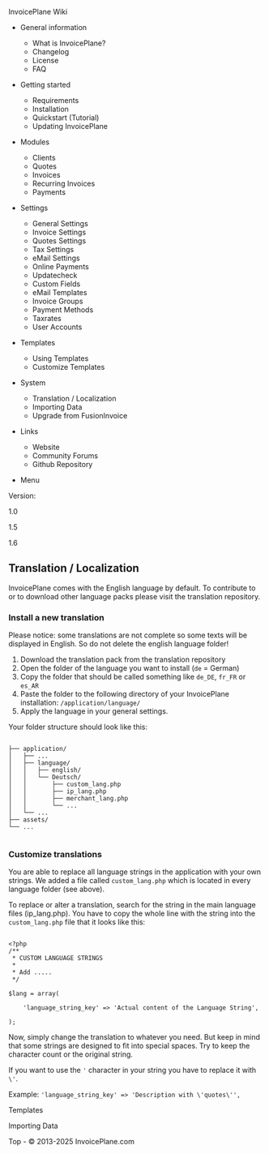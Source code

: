 
InvoicePlane Wiki

* General information
  
  + What is InvoicePlane?
  + Changelog
  + License
  + FAQ
* Getting started
  
  + Requirements
  + Installation
  + Quickstart (Tutorial)
  + Updating InvoicePlane
* Modules
  
  + Clients
  + Quotes
  + Invoices
  + Recurring Invoices
  + Payments
* Settings
  
  + General Settings
  + Invoice Settings
  + Quotes Settings
  + Tax Settings
  + eMail Settings
  + Online Payments
  + Updatecheck
  + Custom Fields
  + eMail Templates
  + Invoice Groups
  + Payment Methods
  + Taxrates
  + User Accounts
* Templates
  
  + Using Templates
  + Customize Templates
* System
  
  + Translation / Localization
  + Importing Data
  + Upgrade from FusionInvoice
* Links 
  + Website
  + Community Forums
  + Github Repository


* Menu

Version:

1.0


1.5


1.6




Translation / Localization
--------------------------

InvoicePlane comes with the English language by default. To contribute to or to download other language packs
please visit the translation repository.

### Install a new translation

Please notice: some translations are not complete so some texts will be displayed in English. So do not delete
the english language folder!

1. Download the translation pack from the translation
   repository
2. Open the folder of the language you want to install (`de` = German)
3. Copy the folder that should be called something like `de_DE`, `fr_FR` or
   `es_AR`
4. Paste the folder to the following directory of your InvoicePlane installation:
   `/application/language/`
5. Apply the language in your general settings.

Your folder structure should look like this:

```

├── application/
│   ├── ...
│   ├── language/
│   │   ├── english/
│   │   └── Deutsch/
│   │       ├── custom_lang.php
│   │       ├── ip_lang.php
│   │       ├── merchant_lang.php
│   │       └── ...
│   └── ...
├── assets/
└── ...
    
```
### Customize translations

You are able to replace all language strings in the application with your own strings. We added a file called `custom_lang.php` which is located in every language folder (see above).

To replace or alter a translation, search for the string in the main language files (ip\_lang.php). You have to copy the whole line with the string into the `custom_lang.php` file that it looks like this:

```

<?php
/**
 * CUSTOM LANGUAGE STRINGS
 *
 * Add .....
 */

$lang = array(

    'language_string_key' => 'Actual content of the Language String',
    
);
```

Now, simply change the translation to whatever you need. But keep in mind that some strings are designed to fit into special spaces. Try to keep the character count or the original string.

If you want to use the `'` character in your string you have to replace it with `\'`.  

Example: `'language_string_key' => 'Description with \'quotes\'',`

Templates

Importing Data

 
 Top - © 2013-2025 InvoicePlane.com


